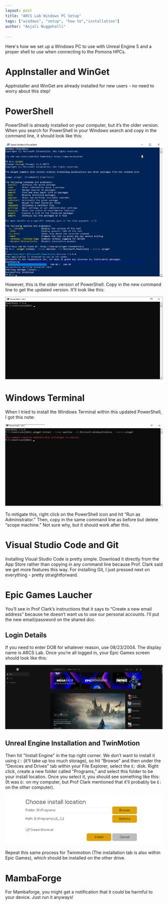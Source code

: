 ```yaml
---
layout: post
title: "ARCS Lab Windows PC Setup"
tags: ["windows", "setup", "how to","installation"]
author: "Anjali Nuggehalli"

---
```


Here's how we set up a Windows PC to use with Unreal Engine 5 and a proper shell to use when connecting to the Pomona HPCs.

# AppInstaller and WinGet

AppInstaller and WinGet are already installed for new users - no need to worry about this step!

# PowerShell

PowerShell is already installed on your computer, but it’s the older version. When you search for PowerShell in your Windows search and copy in the command line, it should look like this:

![Older version of Powershell](/assets/2023-05-24-windows-setup/powershellOLD.png)

However, this is the older version of PowerShell. Copy in the new command line to get the updated version. It’ll look like this:


![Newer version of PowerShell](/assets/2023-05-24-windows-setup/powershellNEW.png)

# Windows Terminal

When I tried to install the Windows Terminal within this updated PowerShell, I got this note:


![Error Message in installing Windows Terminal](/assets/2023-05-24-windows-setup/errormessage.png)

To mitigate this, right click on the PowerShell icon and hit “Run as Administrator.” Then, copy in the same command line as before but delete “scope machine.” Not sure why, but it should work after this.

# Visual Studio Code and Git

Installing Visual Studio Code is pretty simple. Download it directly from the App Store rather than copying in any command line because Prof. Clark said we get more features this way. For installing Git, I just pressed next on everything - pretty straightforward.

# Epic Games Laucher

You’ll see in Prof Clark’s instructions that it says to “Create a new email address” because he doesn’t want us to use our personal accounts. I’ll put the new email/password on the shared doc.
## Login Details

If you need to enter DOB for whatever reason, use 08/23/2004. The display name is ARCS Lab. Once you’re all logged in, your Epic Games screen should look like this:


![Epic Games Launcher](/assets/2023-05-24-windows-setup/epicgames.png)

## Unreal Engine Installation and TwinMotion

Then hit "Install Engine" in the top right corner. We don’t want to install it using `C:` (it’ll take up too much storage), so hit “Browse” and then under the “Devices and Drives” tab within your File Explorer, select the `E:` disk. Right click, create a new folder called “Programs,” and select this folder to be your install location. Once you select it, you should see something like this: (It was `D:` on my computer, but Prof Clark mentioned that it’ll probably be `E:` on the other computer).


![Installing Unreal Engine](/assets/2023-05-24-windows-setup/unrealengine.png)

Repeat this same process for Twinmotion (The installation tab is also within Epic Games), which should be installed on the other drive. 

# MambaForge

For Mambaforge, you might get a notification that it could be harmful to your device. Just run it anyways!


